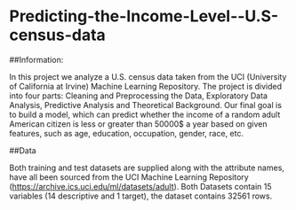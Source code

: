 # Predicting-the-Income-Level--U.S-census-data

##Information:

In this project we analyze a U.S. census data taken from the UCI (University of California at Irvine) Machine Learning Repository. 
The project is divided into four parts: Cleaning and Preprocessing the Data, Exploratory Data Analysis, Predictive Analysis and Theoretical Background.
Our final goal is to build a model, which can predict whether the income of a random adult American citizen is less or greater than 50000$ a year based on given features, 
such as age, education, occupation, gender, race, etc.

##Data

Both training and test datasets are supplied along with the attribute names, have all been sourced from the UCI Machine Learning Repository (https://archive.ics.uci.edu/ml/datasets/adult).
Both Datasets contain 15 variables (14 descriptive and 1 target), the dataset contains 32561 rows.
